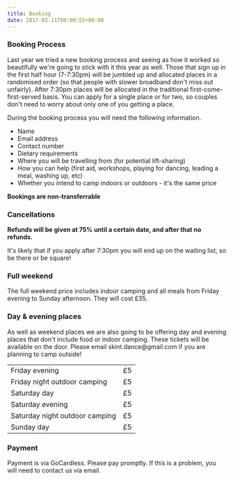 ```yaml
---
title: Booking
date: 2017-03-11T00:00:55+00:00
---
```


<h3>Booking Process</h3>

Last year we tried a new booking process and seeing as how it worked so beautifully we're going to stick with it this year as well.  Those that sign up in the first half hour (7-7:30pm) will be jumbled up and allocated places in a randomised order (so that people with slower broadband don't miss out unfairly).  After 7:30pm places will be allocated in the traditional first-come-first-served basis.  You can apply for a single place or for two, so couples don't need to worry about only one of you getting a place. 

During the booking process you will need the following information.

<ul>
    <li>Name</li>
    <li>Email address</li>
    <li>Contact number</li>
    <li>Dietary requirements</li>
    <li>Where you will be travelling from (for potential lift-sharing)</li>
    <li>How you can help (first aid, workshops, playing for dancing, leading a meal, washing up, etc)</li>
    <li>Whether you intend to camp indoors or outdoors - it's the same price</li>
</ul>

<p>
    <strong>Bookings are non-transferrable</strong>
</p>

<h3>Cancellations</h3>

<div class="alert alert-danger" role="alert"><strong>Refunds will be given at 75% until a certain date, and after that no refunds.</strong></div>


<p>
    It's likely that if you apply after 7:30pm you will end up on the waiting list, so be there or be square!
</p>

<h3>
    Full weekend
</h3>
<p>
    The full weekend price includes indoor camping and all meals from Friday evening to Sunday afternoon.  They will cost &pound;35.
</p>

<h3>
    Day &amp; evening places
</h3>
<p>
    As well as weekend places we are also going to be offering day and evening places that don't include food or indoor camping.  These tickets will be available on the door.  Please email skint.dance@gmail.com if you are planning to camp outside!
    <div class="container">
        <div class="row justify-content-start">
            <div class="col-md-8">
                <table class="table table-condensed table-bordered table-striped">
                    <tr>
                        <td>Friday evening</td><td>&pound;5</td>
                    </tr>
                    <tr>
                        <td>Friday night outdoor camping</td><td>&pound;5</td>
                    </tr>
                    <tr>
                        <td>Saturday day</td><td>&pound;5</td>
                    </tr>
                    <tr>
                        <td>Saturday evening</td><td>&pound;5</td>
                    </tr>
                    <tr>
                        <td>Saturday night outdoor camping</td><td>&pound;5</td>
                    </tr>
                    <tr>
                        <td>Sunday day</td><td>&pound;5</td>
                    </tr>
                </table>
            </div>
        </div>
    </div>
</p>
</ul>

<h3>Payment</h3>

Payment is via GoCardless. Please pay promptly. If this is a problem, you will need to contact us via email.

